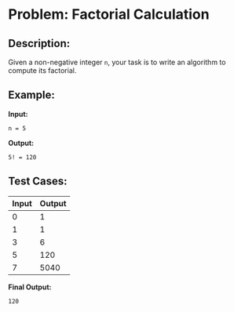 # Problem: Factorial Calculation

## Description:

Given a non-negative integer `n`, your task is to write an algorithm to compute its factorial.


## Example:
**Input:**
```
n = 5
```
**Output:**
```
5! = 120
```

## Test Cases:
| Input | Output |
|-------|--------|
| 0     | 1      |
| 1     | 1      |
| 3     | 6      |
| 5     | 120    |
| 7     | 5040   |

**Final Output:**
```
120
```


